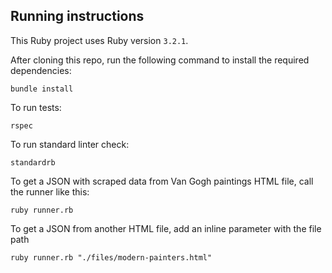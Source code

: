 ## Running instructions
This Ruby project uses Ruby version `3.2.1`.

After cloning this repo, run the following command to install the required dependencies:
```
bundle install
```
To run tests:
```
rspec
```
To run standard linter check:
```
standardrb
```

To get a JSON with scraped data from Van Gogh paintings HTML file, call the runner like this:
```
ruby runner.rb
```

To get a JSON from another HTML file, add an inline parameter with the file path
```
ruby runner.rb "./files/modern-painters.html"
```
